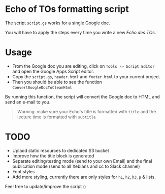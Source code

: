 Echo of TOs formatting script
=============================

The script `script.gs` works for a single Google doc.

You will have to apply the steps every time you write a new _Echo des TOs_.

# Usage

- From the Google doc you are editing, click on `Tools -> Script Editor` and
  open the Google Apps Script editor.
- Copy the `script.gs`, `header.html` and `footer.html` to your current project
- Then you should be able to see the function `ConvertGoogleDocToCleanHtml`

By running this function, the script will convert the Google doc to HTML and
send an e-mail to you.

> Warning: make sure your Echo's title is formatted with `title` and the
> lecture time is formatted with `subtitle`

# TODO

- Uplaod static resources to dedicated S3 bucket
- Improve how the title block is generated
- Separate editing/testing mode (send to your own Email) and the final publication mode (send to all Xebians and cc to Slack channel)
- Font styles 
- Add more styling, currently there are only styles for `h1`, `h2`, `h3`, `p` & lists.

Feel free to update/improve the script :)
